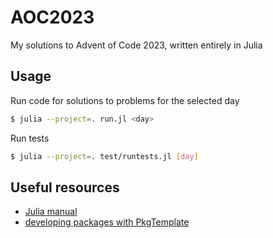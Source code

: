 # AOC2023

My solutions to Advent of Code 2023, written entirely in Julia

## Usage

Run code for solutions to problems for the selected day
```bash
$ julia --project=. run.jl <day>
```

Run tests
```bash
$ julia --project=. test/runtests.jl [day]
```

## Useful resources

- [Julia manual](https://docs.julialang.org/en/v1/)
- [developing packages with PkgTemplate](https://julialang.org/contribute/developing_package/)
